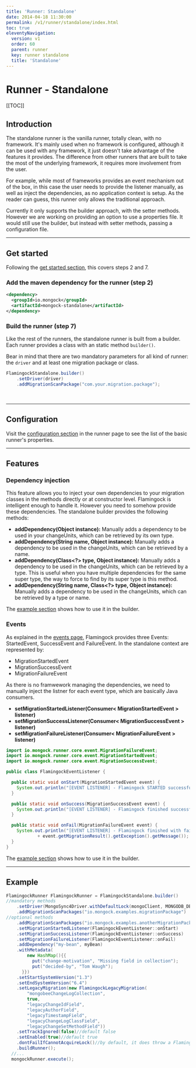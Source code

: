 ```yaml
---
title: 'Runner: Standalone' 
date: 2014-04-18 11:30:00 
permalink: /v1/runner/standalone/index.html
toc: true
eleventyNavigation:
  version: v1
  order: 60 
  parent: runner
  key: runner standalone
  title: 'Standalone'
---
```

<h1 class="title">Runner - Standalone</h1>


[[TOC]]

## Introduction
The standalone runner is the vanilla runner, totally clean, with no framework. It's mainly used when no framework is configured, although it can be used with any framework, it just doesn't take advantage of the features it provides. The difference from other runners that are built to take the most of the underlying framework, it requires more involvement from the user. 

For example, while most of frameworks provides an event mechanism out of the box, in this case the user needs to provide the listener manually, as well as inject the dependencies, as no application context is setup. As the reader can guess, this runner only allows the traditional approach.

Currently it only supports the builder approach, with the setter methods. However we are working on providing an option to use a properties file. It would still use the builder, but instead with setter methods, passing a configuration file.
______________________________________

## Get started
Following the [get started section](/v1/get-started#steps-to-run-mongock), this covers steps 2 and 7.

### Add the maven dependency for the runner (step 2)
```xml
<dependency>
  <groupId>io.mongock</groupId>
  <artifactId>mongock-standalone</artifactId>
</dependency>
```

### Build the runner (step 7)
Like the rest of the runners, the standalone runner is built from a builder. Each runner provides a class with an static method `builder()`.


Bear in mind that there are two mandatory parameters for all kind of runner: the `driver` and at least one migration package or class.
```java
FlamingockStandalone.builder()
    .setDriver(driver)
    .addMigrationScanPackage("com.your.migration.package");
```

<br />

______________________________________

## Configuration
Visit the [configuration section](/runner#configuration) in the runner page to see the list of the basic runner's properties.
______________________________________

## Features
### Dependency injection
 This feature allows you to inject your own dependencies to your migration classes in the methods directly or at constructor level. Flamingock is intelligent enough to handle it. However you need to somehow provide these dependencies. The standalone builder provides the following methods:

 - **addDependency(Object instance):** Manually adds a dependency to be used in your changeUnits, which can be retrieved by its own type.
 - **addDependency(String name, Object instance):** Manually adds a dependency to be used in the  changeUnits, which can be retrieved by a name.
 - **addDependency(Class<?> type, Object instance):** Manually adds a dependency to be used in the  changeUnits, which can be retrieved by a type. This is useful when you have multiple dependencies for the same super type, the way to force to find by its super type is this method.
 - **addDependency(String name, Class<?> type, Object instance):** Manually adds a dependency to be used in the  changeUnits, which can be retrieved by a type or name.

The [example section](#example) shows how to use it in the builder.

### Events
As explained in the [events page](/v1/features/events), Flamingock provides three Events: StartedEvent, SuccessEvent and FailureEvent. In the standalone context are represented by:
- MigrationStartedEvent
- MigrationSuccessEvent
- MigrationFailureEvent

As there is no framwework managing the dependencies, we need to manually inject the listner for each event type, which are basically Java consumers.
- **setMigrationStartedListener(Consumer< MigrationStartedEvent >  listener)**
- **setMigrationSuccessListener(Consumer< MigrationSuccessEvent > listener)**
- **setMigrationFailureListener(Consumer< MigrationFailureEvent > listener)**

```java 
import io.mongock.runner.core.event.MigrationFailureEvent;
import io.mongock.runner.core.event.MigrationStartedEvent;
import io.mongock.runner.core.event.MigrationSuccessEvent;

public class FlamingockEventListener {

  public static void onStart(MigrationStartedEvent event) {
    System.out.println("[EVENT LISTENER] - Flamingock STARTED successfully");
  }

  public static void onSuccess(MigrationSuccessEvent event) {
    System.out.println("[EVENT LISTENER] - Flamingock finished successfully");
  }

  public static void onFail(MigrationFailureEvent event) {
    System.out.println("[EVENT LISTENER] - Flamingock finished with failures: "
            + event.getMigrationResult().getException().getMessage());
  }
}
```

The [example section](/v1/runner/standalone#example) shows how to use it in the builder.
______________________________________

## Example
```java
FlamingockRunner FlamingockRunner = FlamingockStandalone.builder()
//mandatory methods
    .setDriver(MongoSync4Driver.withDefaultLock(mongoClient, MONGODB_DB_NAME))
    .addMigrationScanPackages("io.mongock.examples.migrationPackage")
//optional methods
    .addMigrationScanPackages("io.mongock.examples.anotherMigrationPackage")
    .setMigrationStartedListener(FlamingockEventListener::onStart)
    .setMigrationSuccessListener(FlamingockEventListener::onSuccess)
    .setMigrationFailureListener(FlamingockEventListener::onFail)
    .addDependency("my-bean", myBean)
    .withMetadata(
        new HashMap(){{
          put("change-motivation", "Missing field in collection");
          put("decided-by", "Tom Waugh");
      }})
    .setStartSystemVersion("1.3")
    .setEndSystemVersion("6.4")    
    .setLegacyMigration(new FlamingockLegacyMigration(
        "mongobeeChangeLogCollection", 
        true, 
        "legacyChangeIdField", 
        "legacyAuthorField", 
        "legacyTimestampField", 
        "legacyChangeLogClassField", 
        "legacyChangeSetMethodField"))
    .setTrackIgnored(false)//default false
    .setEnabled(true)//default true
    .dontFailIfCannotAcquireLock()//by default, it does throw a FlamingockException
    .buildRunner();
  //...
  mongockRunner.execute();

```